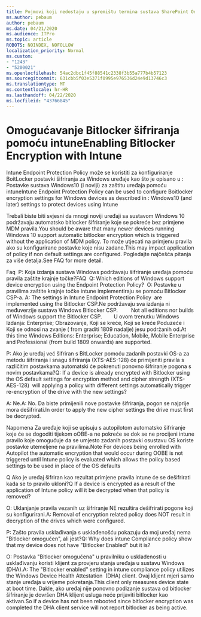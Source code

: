 ```yaml
---
title: Pojmovi koji nedostaju u spremištu termina sustava SharePoint Online
ms.author: pebaum
author: pebaum
ms.date: 04/21/2020
ms.audience: ITPro
ms.topic: article
ROBOTS: NOINDEX, NOFOLLOW
localization_priority: Normal
ms.custom:
- "1243"
- "5200021"
ms.openlocfilehash: 54ac2dbc1f45f88541c2338f3b55a777b4b57123
ms.sourcegitcommit: 631cbb5f03e5371f0995e976536d24e9d13746c3
ms.translationtype: MT
ms.contentlocale: hr-HR
ms.lasthandoff: 04/22/2020
ms.locfileid: "43766845"
---
```

# <a name="enabling-bitlocker-encryption-with-intune"></a><span data-ttu-id="d600f-102">Omogućavanje Bitlocker šifriranja pomoću intune</span><span class="sxs-lookup"><span data-stu-id="d600f-102">Enabling Bitlocker Encryption with Intune</span></span>

<span data-ttu-id="d600f-103">Intune Endpoint Protection Policy može se koristiti za konfiguriranje BoitLocker postavki šifriranja za Windows uređaje kao što je opisano u : Postavke sustava Windows10 (i noviji) za zaštitu uređaja pomoću intune</span><span class="sxs-lookup"><span data-stu-id="d600f-103">Intune Endpoint Protection Policy can be used to configure Boitlocker encryption settings for Windows devices as described in : Windows10 (and later) settings to protect devices using Intune</span></span>

<span data-ttu-id="d600f-104">Trebali biste biti svjesni da mnogi noviji uređaji sa sustavom Windows 10 podržavaju automatsko bitlocker šifriranje koje se pokreće bez primjene MDM pravila.</span><span class="sxs-lookup"><span data-stu-id="d600f-104">You should be aware that many newer devices running Windows 10 support automatic bitlocker encryption which is triggered without the application of MDM policy.</span></span> <span data-ttu-id="d600f-105">To može utjecati na primjenu pravila ako su konfigurirane postavke koje nisu zadane.</span><span class="sxs-lookup"><span data-stu-id="d600f-105">This may impact application of policy if non default settings are configured.</span></span> <span data-ttu-id="d600f-106">Pogledajte najčešća pitanja za više detalja.</span><span class="sxs-lookup"><span data-stu-id="d600f-106">See FAQ for more detail.</span></span>


<span data-ttu-id="d600f-107">Faq  P: Koja izdanja sustava Windows podržavaju šifriranje uređaja pomoću pravila zaštite krajnje točke?</span><span class="sxs-lookup"><span data-stu-id="d600f-107">FAQ  Q: Which editions of Windows support device encryption using the Endpoint Protection Policy?</span></span>
<span data-ttu-id="d600f-108"> O: Postavke u pravilima zaštite krajnje točke intune implementiraju se pomoću Bitlocker CSP-a.</span><span class="sxs-lookup"><span data-stu-id="d600f-108"> A: The settings in Intune Endpoint Protection Policy  are implemented using the Bitlocker CSP.</span></span><span data-ttu-id="d600f-109">Ne podržavaju sva izdanja ni međuverzije sustava Windows Bitlocker CSP. 
     </span><span class="sxs-lookup"><span data-stu-id="d600f-109">  Not all editions nor builds of Windows support the Bitlocker CSP. 
     </span></span> <span data-ttu-id="d600f-110">U ovom trenutku Windows Izdanja: Enterprise; Obrazovanje, Koji se kreće, Koji se kreće Poduzeće i Koji se odnosi na zvanje ( from graditi 1809 nadalje) jesu podržanih od.</span><span class="sxs-lookup"><span data-stu-id="d600f-110">At this time Windows Editions: Enterprise; Education, Mobile, Mobile Enterprise and Professional (from build 1809 onwards) are supported.</span></span>




<span data-ttu-id="d600f-111">P: Ako je uređaj već šifriran s BitLocker pomoću zadanih postavki OS-a za metodu šifriranja i snagu šifriranja (XTS-AES-128) će primijeniti pravila s različitim postavkama automatski će pokrenuti ponovno šifriranje pogona s novim postavkama?</span><span class="sxs-lookup"><span data-stu-id="d600f-111">Q: If a device is already encrypted with Bitlocker using the OS default settings for encryption method and cipher strength (XTS-AES-128)  will applying a policy with different settings automatically trigger re-encryption of the drive with the new settings?</span></span>

<span data-ttu-id="d600f-112">A: Ne.</span><span class="sxs-lookup"><span data-stu-id="d600f-112">A: No.</span></span> <span data-ttu-id="d600f-113">Da biste primijenili nove postavke šifriranja, pogon se najprije mora dešifrirati.</span><span class="sxs-lookup"><span data-stu-id="d600f-113">In order to apply the new cipher settings the drive must first be decrypted.</span></span>

<span data-ttu-id="d600f-114">Napomena Za uređaje koji se upisuju s autopilotom automatsko šifriranje koje će se dogoditi tijekom oOBE-a ne pokreće se dok se ne procijeni intune pravilo koje omogućuje da se umjesto zadanih postavki osustavu OS koriste postavke utemeljene na pravilima.</span><span class="sxs-lookup"><span data-stu-id="d600f-114">Note For devices being enrolled with Autopilot the automatic encryption that would occur during OOBE is not triggered until Intune policy is evaluated which allows the policy based settings to be used in place of the OS defaults</span></span>




<span data-ttu-id="d600f-115">Q Ako je uređaj šifriran kao rezultat primjene pravila intune će se dešifrirati kada se to pravilo ukloni?</span><span class="sxs-lookup"><span data-stu-id="d600f-115">Q If a device is encrypted as a result of the  application of Intune policy will it be decrypted when that policy is removed?</span></span>

<span data-ttu-id="d600f-116">O: Uklanjanje pravila vezanih uz šifriranje NE rezultira dešifrirati pogone koji su konfigurirani.</span><span class="sxs-lookup"><span data-stu-id="d600f-116">A: Removal of encryption related policy does NOT result in decryption of the drives which were configured.</span></span>




<span data-ttu-id="d600f-117">P: Zašto pravila usklađivanja s usklađenošću pokazuju da moj uređaj nema "Bitlocker omogućen", ali jest?</span><span class="sxs-lookup"><span data-stu-id="d600f-117">Q: Why does intune Compliance policy show that my device does not have "Bitlocker Enabled" but it is?</span></span>

<span data-ttu-id="d600f-118">O: Postavka "Bitlocker omogućena" u pravilniku o usklađenosti u usklađivanju koristi klijent za provjeru stanja uređaja u sustavu Windows (DHA).</span><span class="sxs-lookup"><span data-stu-id="d600f-118">A: The "Bitlocker enabled" setting in intune compliance policy utilizes the Windows Device Health Attestation  (DHA) client.</span></span> <span data-ttu-id="d600f-119">Ovaj klijent mjeri samo stanje uređaja u vrijeme pokretanja.</span><span class="sxs-lookup"><span data-stu-id="d600f-119">This client only measures device state at boot time.</span></span> <span data-ttu-id="d600f-120">Dakle, ako uređaj nije ponovno podizanje sustava od bitlocker šifriranje je dovršen DHA klijent usluga neće prijaviti bitlocker kao aktivan.</span><span class="sxs-lookup"><span data-stu-id="d600f-120">So if a device has not been rebooted since bitlocker encryption was completed the DHA client service will not report bitlocker as being active.</span></span>